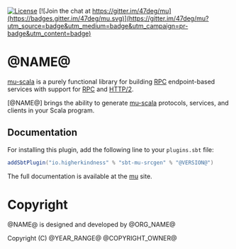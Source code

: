 
[![License](https://img.shields.io/badge/license-Apache%202-blue.svg)](https://raw.githubusercontent.com/higherkindness/mu-scala/master/LICENSE) [![Join the chat at https://gitter.im/47deg/mu](https://badges.gitter.im/47deg/mu.svg)](https://gitter.im/47deg/mu?utm_source=badge&utm_medium=badge&utm_campaign=pr-badge&utm_content=badge)

# @NAME@

[mu-scala] is a purely functional library for building [RPC] endpoint-based services with support for [RPC] and [HTTP/2].

[@NAME@] brings the ability to generate [mu-scala] protocols, services, and clients in your Scala program.

## Documentation

For installing this plugin, add the following line to your `plugins.sbt` file:

```scala
addSbtPlugin("io.higherkindness" % "sbt-mu-srcgen" % "@VERSION@")
```



The full documentation is available at the [mu](https://higherkindness.io/mu-scala/guides/generate-sources-from-idl) site.

[RPC]: https://en.wikipedia.org/wiki/Remote_procedure_call
[HTTP/2]: https://http2.github.io/
[gRPC]: https://grpc.io/
[mu-scala]: https://higherkindness.github.io/mu-scala/

# Copyright

@NAME@ is designed and developed by @ORG_NAME@

Copyright (C)  @YEAR_RANGE@ @COPYRIGHT_OWNER@